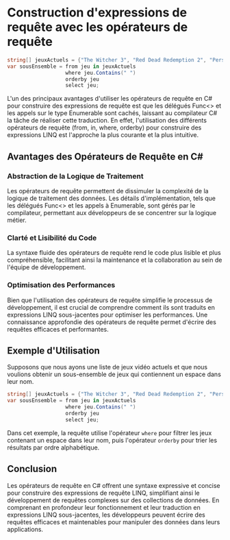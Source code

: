 # Construction d'expressions de requête avec les opérateurs de requête  

```csharp
string[] jeuxActuels = {"The Witcher 3", "Red Dead Redemption 2", "Persona 5", "Final Fantasy VII Remake", "Cyberpunk 2077"};
var sousEnsemble = from jeu in jeuxActuels
                   where jeu.Contains(" ") 
                   orderby jeu 
                   select jeu;
```

L'un des principaux avantages d'utiliser les opérateurs de requête en C# pour construire des expressions de requête est que les délégués Func<> et les appels sur le type Enumerable sont cachés, laissant au compilateur C# la tâche de réaliser cette traduction. En effet, l'utilisation des différents opérateurs de requête (from, in, where, orderby) pour construire des expressions LINQ est l'approche la plus courante et la plus intuitive.

## Avantages des Opérateurs de Requête en C#

### Abstraction de la Logique de Traitement
Les opérateurs de requête permettent de dissimuler la complexité de la logique de traitement des données. Les détails d'implémentation, tels que les délégués Func<> et les appels à Enumerable, sont gérés par le compilateur, permettant aux développeurs de se concentrer sur la logique métier.

### Clarté et Lisibilité du Code
La syntaxe fluide des opérateurs de requête rend le code plus lisible et plus compréhensible, facilitant ainsi la maintenance et la collaboration au sein de l'équipe de développement.

### Optimisation des Performances
Bien que l'utilisation des opérateurs de requête simplifie le processus de développement, il est crucial de comprendre comment ils sont traduits en expressions LINQ sous-jacentes pour optimiser les performances. Une connaissance approfondie des opérateurs de requête permet d'écrire des requêtes efficaces et performantes.

## Exemple d'Utilisation
Supposons que nous ayons une liste de jeux vidéo actuels et que nous voulions obtenir un sous-ensemble de jeux qui contiennent un espace dans leur nom.

```csharp
string[] jeuxActuels = {"The Witcher 3", "Red Dead Redemption 2", "Persona 5", "Final Fantasy VII Remake", "Cyberpunk 2077"};
var sousEnsemble = from jeu in jeuxActuels
                   where jeu.Contains(" ") 
                   orderby jeu 
                   select jeu;
```

Dans cet exemple, la requête utilise l'opérateur `where` pour filtrer les jeux contenant un espace dans leur nom, puis l'opérateur `orderby` pour trier les résultats par ordre alphabétique.

## Conclusion
Les opérateurs de requête en C# offrent une syntaxe expressive et concise pour construire des expressions de requête LINQ, simplifiant ainsi le développement de requêtes complexes sur des collections de données. En comprenant en profondeur leur fonctionnement et leur traduction en expressions LINQ sous-jacentes, les développeurs peuvent écrire des requêtes efficaces et maintenables pour manipuler des données dans leurs applications.
